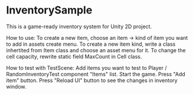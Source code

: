 # InventorySample
This is a game-ready inventory system for Unity 2D project.

How to use:
To create a new item, choose an item -> kind of item you want to add in assets create menu.
To create a new item kind, write a class inhertited from Item class and choose an asset menu for it.
To change the cell capacity, rewrite static field MaxCount in Cell class.

How to test with TestScene:
Add items you want to test to Player / RandomInventoryTest component "Items" list. 
Start the game. 
Press "Add item" button. 
Press "Reload UI" button to see the changes in inventory window.
